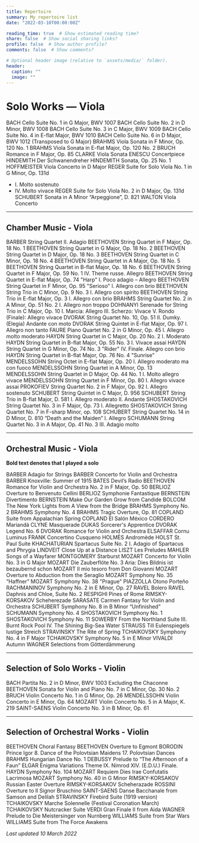 ```yaml
---
title: Repertoire
summary: My repertoire list
date: "2022-03-10T00:00:00Z"

reading_time: true  # Show estimated reading time?
share: false  # Show social sharing links?
profile: false  # Show author profile?
comments: false  # Show comments?

# Optional header image (relative to `assets/media/` folder).
header:
  caption: ""
  image: ""
---
```


# Solo Works — Viola

BACH Cello Suite No. 1 in G Major, BWV 1007
BACH Cello Suite No. 2 in D Minor, BWV 1008
BACH Cello Suite No. 3 in C Major, BWV 1009
BACH Cello Suite No. 4 in E-flat Major, BWV 1010
BACH Cello Suite No. 6 in D Major, BWV 1012 (Transposed to G Major)
BRAHMS Viola Sonata in F Minor, Op. 120 No. 1
BRAHMS Viola Sonata in E-flat Major, Op. 120 No. 2
BRUCH Romance in F Major, Op. 85
CLARKE Viola Sonata
ENESCU Concertpiece
HINDEMITH Der Schwanendreher
HINDEMITH Sonata, Op. 25 No. 1
HOFFMEISTER Viola Concerto in D Major
REGER Suite for Solo Viola No. 1 in G Minor, Op. 131d
* I. Molto sostenuto
* IV. Molto vivace
REGER Suite for Solo Viola No. 2 in D Major, Op. 131d
SCHUBERT Sonata in A Minor “Arpeggione”, D. 821
WALTON Viola Concerto

***

## Chamber Music - Viola

BARBER String Quartet
II. Adagio
BEETHOVEN String Quartet in F Major, Op. 18 No. 1
BEETHOVEN String Quartet in G Major, Op. 18 No. 2
BEETHOVEN String Quartet in D Major, Op. 18 No. 3
BEETHOVEN String Quartet in C Minor, Op. 18 No. 4
BEETHOVEN String Quartet in A Major, Op. 18 No. 5
BEETHOVEN String Quartet in B-flat Major, Op. 18 No. 6
BEETHOVEN String Quartet in F Major, Op. 59 No. 1
IV. Theme russe. Allegro
BEETHOVEN String Quartet in E-flat Major, Op. 74 "Harp"
I.  Poco adagio – Allegro
BEETHOVEN String Quartet in F Minor, Op. 95 "Serioso"
I.  Allegro con brio
BEETHOVEN String Trio in C Minor, Op. 9 No. 3
I. Allegro con spirito
BEETHOVEN String Trio in E-flat Major, Op. 3
I. Allegro con brio
BRAHMS String Quartet No. 2 in A Minor, Op. 51 No. 2
I. Allegro non troppo
DOHNANYI Serenade for String Trio in C Major, Op. 10
I. Marcia: Allegro
III. Scherzo: Vivace 
V. Rondo (Finale): Allegro vivace
DVORAK String Quartet No. 10, Op. 51
II. Dumky. (Elegia) Andante con moto
DVORAK String Quintet in E-flat Major, Op. 97
I. Allegro non tanto
FAURE Piano Quartet No. 2 in G Minor, Op. 45
I. Allegro molto moderato
HAYDN String Quartet in C Major, Op. 20 No. 2
I. Moderato
HAYDN String Quartet in B-flat Major, Op. 55 No. 3
I. Vivace assai
HAYDN String Quartet in G Minor, Op. 74 No. 3 "Rider"
IV. Finale. Allegro con brio
HAYDN String Quartet in B-flat Major, Op. 76 No. 4 "Sunrise"
MENDELSSOHN String Octet in E-flat Major, Op. 20
I. Allegro moderato ma con fuoco
MENDELSSOHN String Quartet in A Minor, Op. 13
MENDELSSOHN String Quartet in D Major, Op. 44 No. 1
I. Molto allegro vivace
MENDELSSOHN String Quartet in F Minor, Op. 80
I. Allegro vivace assai
PROKOFIEV String Quartet No. 2 in F Major, Op. 92
I. Allegro sostenuto
SCHUBERT String Quintet in C Major, D. 956
SCHUBERT String Trio in B-flat Major, D. 581
I. Allegro moderato
II. Andante
SHOSTAKOVICH String Quartet No. 3 in F Major, Op. 73
I. Allegretto
SHOSTAKOVICH String Quartet No. 7 in F-sharp Minor, op. 108
SCHUBERT String Quartet No. 14 in D Minor, D. 810 “Death and the Maiden”
I. Allegro
SCHUMANN String Quartet No. 3 in A Major, Op. 41 No. 3
III. Adagio molto

***

## Orchestral Music - Viola

**Bold text denotes that I played a solo**

BARBER Adagio for Strings
BARBER Concerto for Violin and Orchestra
BARBER Knoxville: Summer of 1915
BATES Devil’s Radio
BEETHOVEN Romance for Violin and Orchestra No. 2 in F Major, Op. 50
BERLIOZ Overture to Benvenuto Cellini
BERLIOZ Symphonie Fantastique
BERNSTEIN Divertimento
BERNSTEIN Make Our Garden Grow from Candide
BOLCOM The New York Lights from A View from the Bridge
BRAHMS Symphony No. 2
BRAHMS Symphony No. 4
BRAHMS Tragic Overture, Op. 81
COPLAND Suite from Appalachian Spring
COPLAND El Salón México
CORDERO Mariandá
CLYNE Masquerade
DUKAS Sorcerer's Apprentice
DVORAK Legend No. 6
DVORAK Romance for Violin and Orchestra
ELSAFFAR Cornu Luminus
FRANK Concertino Cusqueno
HOLMÈS Andromède
HOLST St. Paul Suite
KHACHATURIAN Spartacus Suite No. 2
I. Adagio of Spartacus and Phrygia
LINDVEIT Close Up at a Distance
LISZT Les Preludes
MAHLER Songs of a Wayfarer
MONTGOMERY Starburst
MOZART Concerto for Violin No. 3 in G Major
MOZART Die Zauberflöte
No. 3 Aria: Dies Bildnis ist bezaubernd schon
MOZART Il mio tesoro from Don Giovanni
MOZART Overture to Abduction from the Seraglio
MOZART Symphony No. 35 “Haffner”
MOZART Symphony No. 38 "Prague"
PIAZZOLLA Otono Porteño
RACHMANINOV Symphony No. 2 in E Minor, Op. 27
RAVEL Bolero
RAVEL Daphnis and Chloe, Suite No. 2
RESPIGHI Pines of Rome
RIMSKY-KORSAKOV Scheherezade
SARASATE Carmen Fantasy for Violin and Orchestra
SCHUBERT Symphony No. 8 in B Minor “Unfinished”
SCHUMANN Symphony No. 4
SHOSTAKOVICH Symphony No. 1
SHOSTAKOVICH Symphony No. 11
SOWERBY From the Northland Suite
III. Burnt Rock Pool
IV. The Shining Big-Sea Water
STRAUSS Till Eulenspiegels lustige Streich
STRAVINSKY The Rite of Spring
TCHAIKOVSKY Symphony No. 4 in F Major
TCHAIKOVSKY Symphony No. 5 in E Minor
VIVALDI Autumn
WAGNER Selections from Götterdämmerung

***

## Selection of Solo Works - Violin

BACH Partita No. 2 in D Minor, BWV 1003
Excluding the Chaconne
BEETHOVEN Sonata for Violin and Piano No. 7 in C Minor, Op. 30 No. 2
BRUCH Violin Concerto No. 1 in G Minor, Op. 26
MENDELSSOHN Violin Concerto in E Minor, Op. 64
MOZART Violin Concerto No. 5 in A Major, K. 219
SAINT-SAENS Violin Concerto No. 3 in B Minor, Op. 61

***

## Selection of Orchestral Works - Violin

BEETHOVEN Choral Fantasy
BEETHOVEN Overture to Egmont
BORODIN Prince Igor
8. Dance of the Polovtsian Maidens
17. Polovtsian Dances
BRAHMS Hungarian Dance No. 1
DEBUSSY Prelude to “The Afternoon of a Faun”
ELGAR Enigma Variations
Theme
IX. Nimrod
XIV. (E.D.U.) Finale.
HAYDN Symphony No. 104
MOZART Requiem
Dies Irae
Confutatis
Lacrimosa
MOZART Symphony No. 40 in G Minor
RIMSKY-KORSAKOV Russian Easter Overture
RIMSKY-KORSAKOV Scheherazade
ROSSINI Overture to Il Signor Bruschino
SAINT-SAENS Danse Bacchanale from Samson and Delilah
STRAVINSKY Firebird Suite (1919 version)
TCHAIKOVSKY Marche Solennelle (Festival Coronation March)
TCHAIKOVSKY Nutcracker Suite
VERDI Gran Finale II from Aida
WAGNER Prelude to Die Meistersinger von Nurnberg
WILLIAMS Suite from Star Wars
WILLIAMS Suite from The Force Awakens

*Last updated 10 March 2022*
